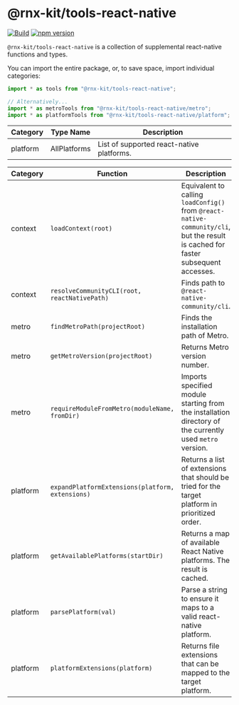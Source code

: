 # @rnx-kit/tools-react-native

[![Build](https://github.com/microsoft/rnx-kit/actions/workflows/build.yml/badge.svg)](https://github.com/microsoft/rnx-kit/actions/workflows/build.yml)
[![npm version](https://img.shields.io/npm/v/@rnx-kit/tools-react-native)](https://www.npmjs.com/package/@rnx-kit/tools-react-native)

`@rnx-kit/tools-react-native` is a collection of supplemental react-native
functions and types.

You can import the entire package, or, to save space, import individual
categories:

```typescript
import * as tools from "@rnx-kit/tools-react-native";

// Alternatively...
import * as metroTools from "@rnx-kit/tools-react-native/metro";
import * as platformTools from "@rnx-kit/tools-react-native/platform";
```

<!-- The following table can be updated by running `yarn update-readme` -->
<!-- @rnx-kit/api start -->

| Category | Type Name    | Description                               |
| -------- | ------------ | ----------------------------------------- |
| platform | AllPlatforms | List of supported react-native platforms. |

| Category | Function                                         | Description                                                                                                                       |
| -------- | ------------------------------------------------ | --------------------------------------------------------------------------------------------------------------------------------- |
| context  | `loadContext(root)`                              | Equivalent to calling `loadConfig()` from `@react-native-community/cli`, but the result is cached for faster subsequent accesses. |
| context  | `resolveCommunityCLI(root, reactNativePath)`     | Finds path to `@react-native-community/cli`.                                                                                      |
| metro    | `findMetroPath(projectRoot)`                     | Finds the installation path of Metro.                                                                                             |
| metro    | `getMetroVersion(projectRoot)`                   | Returns Metro version number.                                                                                                     |
| metro    | `requireModuleFromMetro(moduleName, fromDir)`    | Imports specified module starting from the installation directory of the currently used `metro` version.                          |
| platform | `expandPlatformExtensions(platform, extensions)` | Returns a list of extensions that should be tried for the target platform in prioritized order.                                   |
| platform | `getAvailablePlatforms(startDir)`                | Returns a map of available React Native platforms. The result is cached.                                                          |
| platform | `parsePlatform(val)`                             | Parse a string to ensure it maps to a valid react-native platform.                                                                |
| platform | `platformExtensions(platform)`                   | Returns file extensions that can be mapped to the target platform.                                                                |

<!-- @rnx-kit/api end -->
